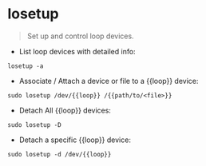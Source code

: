 # losetup

> Set up and control loop devices.

- List loop devices with detailed info:

`losetup -a`

- Associate / Attach a device or file to a {{loop}} device:

`sudo losetup /dev/{{loop}} /{{path/to/<file>}}`

- Detach All {{loop}} devices:

`sudo losetup -D`

- Detach a specific {{loop}} device:

`sudo losetup -d /dev/{{loop}}`
